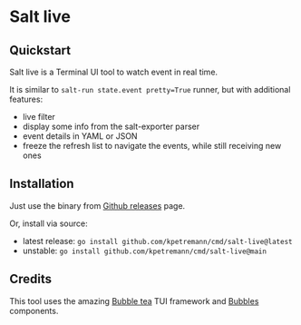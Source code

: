 # Salt live

## Quickstart

Salt live is a Terminal UI tool to watch event in real time.

It is similar to `salt-run state.event pretty=True` runner, but with additional features:

- live filter
- display some info from the salt-exporter parser
- event details in YAML or JSON
- freeze the refresh list to navigate the events, while still receiving new ones

## Installation

Just use the binary from [Github releases](https://github.com/kpetremann/salt-exporter/releases) page.

Or, install via source:
- latest release: `go install github.com/kpetremann/cmd/salt-live@latest`
- unstable: `go install github.com/kpetremann/cmd/salt-live@main`

## Credits

This tool uses the amazing [Bubble tea](https://github.com/charmbracelet/bubbletea) TUI framework and [Bubbles](https://github.com/charmbracelet/bubbles) components.
